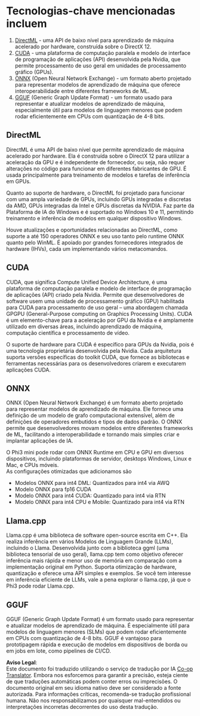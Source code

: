 <!--
CO_OP_TRANSLATOR_METADATA:
{
  "original_hash": "9841486ba4cf2590fabe609b925b00eb",
  "translation_date": "2025-07-16T18:43:39+00:00",
  "source_file": "md/01.Introduction/01/01.Understandingtech.md",
  "language_code": "br"
}
-->
# Tecnologias-chave mencionadas incluem

1. [DirectML](https://learn.microsoft.com/windows/ai/directml/dml?WT.mc_id=aiml-138114-kinfeylo) - uma API de baixo nível para aprendizado de máquina acelerado por hardware, construída sobre o DirectX 12.
2. [CUDA](https://blogs.nvidia.com/blog/what-is-cuda-2/) - uma plataforma de computação paralela e modelo de interface de programação de aplicações (API) desenvolvida pela Nvidia, que permite processamento de uso geral em unidades de processamento gráfico (GPUs).
3. [ONNX](https://onnx.ai/) (Open Neural Network Exchange) - um formato aberto projetado para representar modelos de aprendizado de máquina que oferece interoperabilidade entre diferentes frameworks de ML.
4. [GGUF](https://github.com/ggerganov/ggml/blob/master/docs/gguf.md) (Generic Graph Update Format) - um formato usado para representar e atualizar modelos de aprendizado de máquina, especialmente útil para modelos de linguagem menores que podem rodar eficientemente em CPUs com quantização de 4-8 bits.

## DirectML

DirectML é uma API de baixo nível que permite aprendizado de máquina acelerado por hardware. Ela é construída sobre o DirectX 12 para utilizar a aceleração da GPU e é independente de fornecedor, ou seja, não requer alterações no código para funcionar em diferentes fabricantes de GPU. É usada principalmente para treinamento de modelos e tarefas de inferência em GPUs.

Quanto ao suporte de hardware, o DirectML foi projetado para funcionar com uma ampla variedade de GPUs, incluindo GPUs integradas e discretas da AMD, GPUs integradas da Intel e GPUs discretas da NVIDIA. Faz parte da Plataforma de IA do Windows e é suportado no Windows 10 e 11, permitindo treinamento e inferência de modelos em qualquer dispositivo Windows.

Houve atualizações e oportunidades relacionadas ao DirectML, como suporte a até 150 operadores ONNX e seu uso tanto pelo runtime ONNX quanto pelo WinML. É apoiado por grandes fornecedores integrados de hardware (IHVs), cada um implementando vários metacomandos.

## CUDA

CUDA, que significa Compute Unified Device Architecture, é uma plataforma de computação paralela e modelo de interface de programação de aplicações (API) criado pela Nvidia. Permite que desenvolvedores de software usem uma unidade de processamento gráfico (GPU) habilitada para CUDA para processamento de uso geral – uma abordagem chamada GPGPU (General-Purpose computing on Graphics Processing Units). CUDA é um elemento-chave para a aceleração por GPU da Nvidia e é amplamente utilizado em diversas áreas, incluindo aprendizado de máquina, computação científica e processamento de vídeo.

O suporte de hardware para CUDA é específico para GPUs da Nvidia, pois é uma tecnologia proprietária desenvolvida pela Nvidia. Cada arquitetura suporta versões específicas do toolkit CUDA, que fornece as bibliotecas e ferramentas necessárias para os desenvolvedores criarem e executarem aplicações CUDA.

## ONNX

ONNX (Open Neural Network Exchange) é um formato aberto projetado para representar modelos de aprendizado de máquina. Ele fornece uma definição de um modelo de grafo computacional extensível, além de definições de operadores embutidos e tipos de dados padrão. O ONNX permite que desenvolvedores movam modelos entre diferentes frameworks de ML, facilitando a interoperabilidade e tornando mais simples criar e implantar aplicações de IA.

O Phi3 mini pode rodar com ONNX Runtime em CPU e GPU em diversos dispositivos, incluindo plataformas de servidor, desktops Windows, Linux e Mac, e CPUs móveis.  
As configurações otimizadas que adicionamos são

- Modelos ONNX para int4 DML: Quantizados para int4 via AWQ  
- Modelo ONNX para fp16 CUDA  
- Modelo ONNX para int4 CUDA: Quantizado para int4 via RTN  
- Modelo ONNX para int4 CPU e Mobile: Quantizado para int4 via RTN  

## Llama.cpp

Llama.cpp é uma biblioteca de software open-source escrita em C++. Ela realiza inferência em vários Modelos de Linguagem Grande (LLMs), incluindo o Llama. Desenvolvida junto com a biblioteca ggml (uma biblioteca tensorial de uso geral), llama.cpp tem como objetivo oferecer inferência mais rápida e menor uso de memória em comparação com a implementação original em Python. Suporta otimização de hardware, quantização e oferece uma API simples e exemplos. Se você tem interesse em inferência eficiente de LLMs, vale a pena explorar o llama.cpp, já que o Phi3 pode rodar Llama.cpp.

## GGUF

GGUF (Generic Graph Update Format) é um formato usado para representar e atualizar modelos de aprendizado de máquina. É especialmente útil para modelos de linguagem menores (SLMs) que podem rodar eficientemente em CPUs com quantização de 4-8 bits. GGUF é vantajoso para prototipagem rápida e execução de modelos em dispositivos de borda ou em jobs em lote, como pipelines de CI/CD.

**Aviso Legal**:  
Este documento foi traduzido utilizando o serviço de tradução por IA [Co-op Translator](https://github.com/Azure/co-op-translator). Embora nos esforcemos para garantir a precisão, esteja ciente de que traduções automáticas podem conter erros ou imprecisões. O documento original em seu idioma nativo deve ser considerado a fonte autorizada. Para informações críticas, recomenda-se tradução profissional humana. Não nos responsabilizamos por quaisquer mal-entendidos ou interpretações incorretas decorrentes do uso desta tradução.